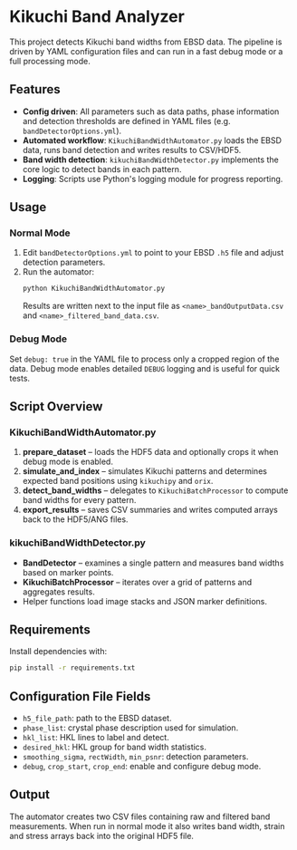 # Kikuchi Band Analyzer

This project detects Kikuchi band widths from EBSD data. The pipeline is driven
by YAML configuration files and can run in a fast debug mode or a full
processing mode.

## Features
- **Config driven**: All parameters such as data paths, phase information and
  detection thresholds are defined in YAML files (e.g. `bandDetectorOptions.yml`).
- **Automated workflow**: `KikuchiBandWidthAutomator.py` loads the EBSD data,
  runs band detection and writes results to CSV/HDF5.
- **Band width detection**: `kikuchiBandWidthDetector.py` implements the core
  logic to detect bands in each pattern.
- **Logging**: Scripts use Python's logging module for progress reporting.

## Usage
### Normal Mode
1. Edit `bandDetectorOptions.yml` to point to your EBSD `.h5` file and adjust
   detection parameters.
2. Run the automator:
   ```bash
   python KikuchiBandWidthAutomator.py
   ```
   Results are written next to the input file as `<name>_bandOutputData.csv` and
   `<name>_filtered_band_data.csv`.

### Debug Mode
Set `debug: true` in the YAML file to process only a cropped region of the data.
Debug mode enables detailed `DEBUG` logging and is useful for quick tests.

## Script Overview
### KikuchiBandWidthAutomator.py
1. **prepare_dataset** – loads the HDF5 data and optionally crops it when debug
   mode is enabled.
2. **simulate_and_index** – simulates Kikuchi patterns and determines expected
   band positions using `kikuchipy` and `orix`.
3. **detect_band_widths** – delegates to `KikuchiBatchProcessor` to compute band
   widths for every pattern.
4. **export_results** – saves CSV summaries and writes computed arrays back to
   the HDF5/ANG files.

### kikuchiBandWidthDetector.py
- **BandDetector** – examines a single pattern and measures band widths based on
  marker points.
- **KikuchiBatchProcessor** – iterates over a grid of patterns and aggregates
  results.
- Helper functions load image stacks and JSON marker definitions.

## Requirements
Install dependencies with:
```bash
pip install -r requirements.txt
```

## Configuration File Fields
- `h5_file_path`: path to the EBSD dataset.
- `phase_list`: crystal phase description used for simulation.
- `hkl_list`: HKL lines to label and detect.
- `desired_hkl`: HKL group for band width statistics.
- `smoothing_sigma`, `rectWidth`, `min_psnr`: detection parameters.
- `debug`, `crop_start`, `crop_end`: enable and configure debug mode.

## Output
The automator creates two CSV files containing raw and filtered band
measurements. When run in normal mode it also writes band width, strain and
stress arrays back into the original HDF5 file.
